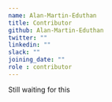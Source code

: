 ```yaml
---
name: Alan-Martin-Eduthan
title: Contributor
github: Alan-Martin-Eduthan
twitter: ""
linkedin: ""
slack: ""
joining_date: ""
role : contributor
---
```


Still waiting for this
